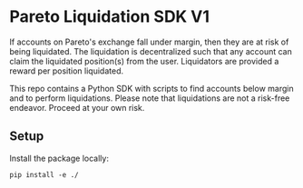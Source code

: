 # Pareto Liquidation SDK V1

If accounts on Pareto's exchange fall under margin, then they are at risk of being liquidated. The liquidation is decentralized such that any account can claim the liquidated position(s) from the user. Liquidators are provided a reward per position liquidated. 

This repo contains a Python SDK with scripts to find accounts below margin and to perform liquidations. Please note that liquidations are not a risk-free endeavor. Proceed at your own risk.

## Setup

Install the package locally:

`pip install -e ./`

